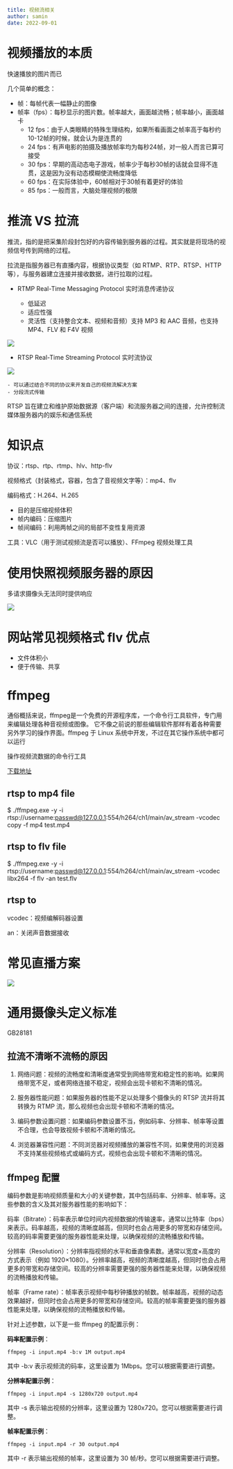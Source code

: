 ```yaml
title: 视频流相关
author: samin
date: 2022-09-01
```

# 视频播放的本质

快速播放的图片而已

几个简单的概念：

- 帧：每帧代表一幅静止的图像
- 帧率（fps）：每秒显示的图片数。帧率越大，画面越流畅；帧率越小，画面越卡
  - 12 fps：由于人类眼睛的特殊生理结构，如果所看画面之帧率高于每秒约10-12帧的时候，就会认为是连贯的
  - 24 fps：有声电影的拍摄及播放帧率均为每秒24帧，对一般人而言已算可接受
  - 30 fps：早期的高动态电子游戏，帧率少于每秒30帧的话就会显得不连贯，这是因为没有动态模糊使流畅度降低
  - 60 fps：在实际体验中，60帧相对于30帧有着更好的体验
  - 85 fps：一般而言，大脑处理视频的极限

# 推流 VS 拉流

推流，指的是把采集阶段封包好的内容传输到服务器的过程。其实就是将现场的视频信号传到网络的过程。

拉流是指服务器已有直播内容，根据协议类型（如 RTMP、RTP、RTSP、HTTP 等），与服务器建立连接并接收数据，进行拉取的过程。

- RTMP Real-Time Messaging Protocol 实时消息传递协议

    - 低延迟
    - 适应性强
    - 灵活性（支持整合文本、视频和音频）支持 MP3 和 AAC 音频，也支持 MP4、FLV 和 F4V 视频

![](https://img-blog.csdnimg.cn/img_convert/0fc7da2dd5b4da5e81f11e7378ef6a87.png)

- RTSP Real-Time Streaming Protocol 实时流协议

![](https://img-blog.csdnimg.cn/img_convert/8c0cb8f228fe11c800b78e69fa87452a.jpeg)

    - 可以通过结合不同的协议来开发自己的视频流解决方案
    - 分段流式传输

RTSP 旨在建立和维护原始数据源（客户端）和流服务器之间的连接，允许控制流媒体服务器内的娱乐和通信系统

# 知识点

协议：rtsp、rtp、rtmp、hlv、http-flv

视频格式（封装格式，容器，包含了音视频文字等）：mp4、flv

编码格式：H.264、H.265
- 目的是压缩视频体积
- 帧内编码：压缩图片
- 帧间编码：利用两帧之间的局部不变性复用资源

工具：VLC（用于测试视频流是否可以播放）、FFmpeg 视频处理工具

# 使用快照视频服务器的原因

多请求摄像头无法同时提供响应

![](https://www.linkingvision.cn/sites/default/files/inline-images/2.PNG)

# 网站常见视频格式 flv 优点

- 文件体积小
- 便于传输、共享

# ffmpeg

通俗概括来说，ffmpeg是一个免费的开源程序库，一个命令行工具软件，专门用来编辑处理各种音视频或图像。 它不像之前说的那些编辑软件那样有着各种需要另外学习的操作界面。ffmpeg 于 Linux 系统中开发，不过在其它操作系统中都可以运行

操作视频流数据的命令行工具

[下载地址](https://ffmpeg.org/download.html)

## rtsp to mp4 file

$ ./ffmpeg.exe -y -i rtsp://username:passwd@127.0.0.1:554/h264/ch1/main/av_stream -vcodec copy -f mp4 test.mp4

## rtsp to flv file

$ ./ffmpeg.exe -y -i rtsp://username:passwd@127.0.0.1:554/h264/ch1/main/av_stream -vcodec libx264 -f flv -an test.flv

## rtsp to 

vcodec：视频编解码器设置

an：关闭声音数据接收

# 常见直播方案

![](https://p3-juejin.byteimg.com/tos-cn-i-k3u1fbpfcp/6391702cd44a49daa99f165c02a1ecf1~tplv-k3u1fbpfcp-zoom-in-crop-mark:4536:0:0:0.image)

# 通用摄像头定义标准

GB28181

## 拉流不清晰不流畅的原因

1. 网络问题：视频的流畅度和清晰度通常受到网络带宽和稳定性的影响。如果网络带宽不足，或者网络连接不稳定，视频会出现卡顿和不清晰的情况。

2. 服务器性能问题：如果服务器的性能不足以处理多个摄像头的 RTSP 流并将其转换为 RTMP 流，那么视频也会出现卡顿和不清晰的情况。

3. 编码参数设置问题：如果编码参数设置不当，例如码率、分辨率、帧率等设置不合理，也会导致视频卡顿和不清晰的情况。

4. 浏览器兼容性问题：不同浏览器对视频播放的兼容性不同，如果使用的浏览器不支持某些视频格式或编码方式，视频也会出现卡顿和不清晰的情况。

## ffmpeg 配置

编码参数是影响视频质量和大小的关键参数，其中包括码率、分辨率、帧率等。这些参数的含义及其对服务器性能的影响如下：

码率（Bitrate）：码率表示单位时间内视频数据的传输速率，通常以比特率（bps）来表示。码率越高，视频的清晰度越高，但同时也会占用更多的带宽和存储空间。较高的码率需要更强的服务器性能来处理，以确保视频的流畅播放和传输。

分辨率（Resolution）：分辨率指视频的水平和垂直像素数。通常以宽度×高度的方式表示（例如 1920×1080）。分辨率越高，视频的清晰度越高，但同时也会占用更多的带宽和存储空间。较高的分辨率需要更强的服务器性能来处理，以确保视频的流畅播放和传输。

帧率（Frame rate）：帧率表示视频中每秒钟播放的帧数。帧率越高，视频的动态效果越好，但同时也会占用更多的带宽和存储空间。较高的帧率需要更强的服务器性能来处理，以确保视频的流畅播放和传输。

针对上述参数，以下是一些 ffmpeg 的配置示例：

**码率配置示例**：

```shell
ffmpeg -i input.mp4 -b:v 1M output.mp4
```

其中 -b:v 表示视频流的码率，这里设置为 1Mbps。您可以根据需要进行调整。

**分辨率配置示例**：

```shell
ffmpeg -i input.mp4 -s 1280x720 output.mp4
```

其中 -s 表示输出视频的分辨率，这里设置为 1280x720。您可以根据需要进行调整。

**帧率配置示例**：

```shell
ffmpeg -i input.mp4 -r 30 output.mp4
```

其中 -r 表示输出视频的帧率，这里设置为 30 帧/秒。您可以根据需要进行调整。
